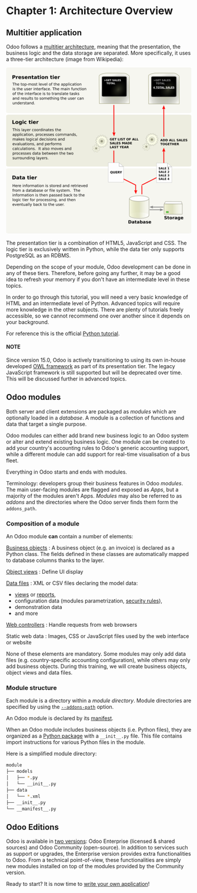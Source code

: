 <a id="tutorials-server-framework-101-01-architecture"></a>

# Chapter 1: Architecture Overview

## Multitier application

Odoo follows a [multitier architecture](https://en.wikipedia.org/wiki/Multitier_architecture), meaning that the presentation, the business
logic and the data storage are separated. More specifically, it uses a three-tier architecture
(image from Wikipedia):

![Three-tier architecture](../../../.gitbook/assets/three_tier.svg)

The presentation tier is a combination of HTML5, JavaScript and CSS. The logic tier is exclusively
written in Python, while the data tier only supports PostgreSQL as an RDBMS.

Depending on the scope of your module, Odoo development can be done in any of these tiers.
Therefore, before going any further, it may be a good idea to refresh your memory if you don't have
an intermediate level in these topics.

In order to go through this tutorial, you will need a very basic knowledge of HTML and an intermediate
level of Python. Advanced topics will require more knowledge in the other subjects. There are
plenty of tutorials freely accessible, so we cannot recommend one over another since it depends
on your background.

For reference this is the official [Python tutorial](https://docs.python.org/3.7/tutorial/).

#### NOTE
Since version 15.0, Odoo is actively transitioning to using its own in-house developed [OWL
framework](https://odoo.github.io/owl/) as part of its presentation tier. The legacy JavaScript
framework is still supported but will be deprecated over time. This will be discussed further in
advanced topics.

## Odoo modules

Both server and client extensions are packaged as *modules* which are
optionally loaded in a *database*. A module is a collection of functions and data that target a
single purpose.

Odoo modules can either add brand new business logic to an Odoo system or
alter and extend existing business logic. One module can be created to add your
country's accounting rules to Odoo's generic accounting support, while
a different module can add support for real-time visualisation of a bus fleet.

Everything in Odoo starts and ends with modules.

Terminology: developers group their business features in Odoo *modules*. The main user-facing
modules are flagged and exposed as *Apps*, but a majority of the modules aren't Apps. *Modules*
may also be referred to as *addons* and the directories where the Odoo server finds them
form the `addons_path`.

### Composition of a module

An Odoo module **can** contain a number of elements:

[Business objects](../../reference/backend/orm/#reference-orm)
: A business object (e.g. an invoice) is declared as a Python class. The fields defined in
  these classes are automatically mapped to database columns thanks to the
   layer.

[Object views](../../reference/user_interface/view_architectures.md)
: Define UI display

[Data files](../../reference/backend/data.md#reference-data)
: XML or CSV files declaring the model data:
  <br/>
  * [views](../../reference/user_interface/view_architectures.md) or
    [reports](../../reference/backend/reports.md#reference-reports),
  * configuration data (modules parametrization, [security rules](../../reference/backend/security.md#reference-security)),
  * demonstration data
  * and more

[Web controllers](../../reference/backend/http.md#reference-controllers)
: Handle requests from web browsers

Static web data
: Images, CSS or JavaScript files used by the web interface or website

None of these elements are mandatory. Some modules may only add data files (e.g. country-specific
accounting configuration), while others may only add business objects. During this training, we will
create business objects, object views and data files.

### Module structure

Each module is a directory within a *module directory*. Module directories
are specified by using the [`--addons-path`](../../reference/cli.md#cmdoption-odoo-bin-addons-path)
option.

An Odoo module is declared by its [manifest](../../reference/backend/module.md#reference-module-manifest).

When an Odoo module includes business objects (i.e. Python files), they are organized as a
[Python package](https://docs.python.org/3/tutorial/modules.html#packages)
with a `__init__.py` file. This file contains import instructions for various Python
files in the module.

Here is a simplified module directory:

```bash
module
├── models
│   ├── *.py
│   └── __init__.py
├── data
│   └── *.xml
├── __init__.py
└── __manifest__.py
```

## Odoo Editions

Odoo is available in [two versions](https://www.odoo.com/page/editions): Odoo Enterprise (licensed & shared sources) and Odoo Community
(open-source). In addition to services such as support or upgrades, the Enterprise version provides extra
functionalities to Odoo. From a technical point-of-view, these functionalities are simply
new modules installed on top of the modules provided by the Community version.

Ready to start? It is now time to [write your own application](02_newapp.md)!
